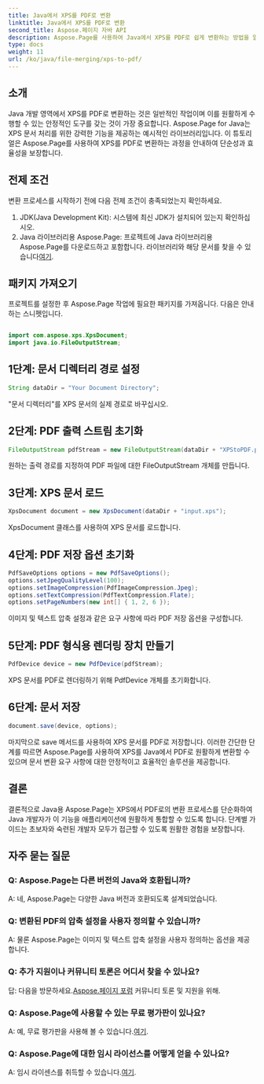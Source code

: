 ```yaml
---
title: Java에서 XPS를 PDF로 변환
linktitle: Java에서 XPS를 PDF로 변환
second_title: Aspose.페이지 자바 API
description: Aspose.Page를 사용하여 Java에서 XPS를 PDF로 쉽게 변환하는 방법을 알아보세요. 효율적인 문서 변환을 위한 단계별 가이드를 따르세요.
type: docs
weight: 11
url: /ko/java/file-merging/xps-to-pdf/
---
```

## 소개
Java 개발 영역에서 XPS를 PDF로 변환하는 것은 일반적인 작업이며 이를 원활하게 수행할 수 있는 안정적인 도구를 갖는 것이 가장 중요합니다. Aspose.Page for Java는 XPS 문서 처리를 위한 강력한 기능을 제공하는 예시적인 라이브러리입니다. 이 튜토리얼은 Aspose.Page를 사용하여 XPS를 PDF로 변환하는 과정을 안내하여 단순성과 효율성을 보장합니다.
## 전제 조건
변환 프로세스를 시작하기 전에 다음 전제 조건이 충족되었는지 확인하세요.
1. JDK(Java Development Kit): 시스템에 최신 JDK가 설치되어 있는지 확인하십시오.
2.  Java 라이브러리용 Aspose.Page: 프로젝트에 Java 라이브러리용 Aspose.Page를 다운로드하고 포함합니다. 라이브러리와 해당 문서를 찾을 수 있습니다[여기](https://reference.aspose.com/page/java/).
## 패키지 가져오기
프로젝트를 설정한 후 Aspose.Page 작업에 필요한 패키지를 가져옵니다. 다음은 안내하는 스니펫입니다.
```java

import com.aspose.xps.XpsDocument;
import java.io.FileOutputStream;
```
## 1단계: 문서 디렉터리 경로 설정
```java
String dataDir = "Your Document Directory";
```
"문서 디렉터리"를 XPS 문서의 실제 경로로 바꾸십시오.
## 2단계: PDF 출력 스트림 초기화
```java
FileOutputStream pdfStream = new FileOutputStream(dataDir + "XPStoPDF.pdf");
```
원하는 출력 경로를 지정하여 PDF 파일에 대한 FileOutputStream 개체를 만듭니다.
## 3단계: XPS 문서 로드
```java
XpsDocument document = new XpsDocument(dataDir + "input.xps");
```
XpsDocument 클래스를 사용하여 XPS 문서를 로드합니다.
## 4단계: PDF 저장 옵션 초기화
```java
PdfSaveOptions options = new PdfSaveOptions();
options.setJpegQualityLevel(100);
options.setImageCompression(PdfImageCompression.Jpeg);
options.setTextCompression(PdfTextCompression.Flate);
options.setPageNumbers(new int[] { 1, 2, 6 });
```
이미지 및 텍스트 압축 설정과 같은 요구 사항에 따라 PDF 저장 옵션을 구성합니다.
## 5단계: PDF 형식용 렌더링 장치 만들기
```java
PdfDevice device = new PdfDevice(pdfStream);
```
XPS 문서를 PDF로 렌더링하기 위해 PdfDevice 개체를 초기화합니다.
## 6단계: 문서 저장
```java
document.save(device, options);
```
마지막으로 save 메서드를 사용하여 XPS 문서를 PDF로 저장합니다.
이러한 간단한 단계를 따르면 Aspose.Page를 사용하여 XPS를 Java에서 PDF로 원활하게 변환할 수 있으며 문서 변환 요구 사항에 대한 안정적이고 효율적인 솔루션을 제공합니다.
## 결론
결론적으로 Java용 Aspose.Page는 XPS에서 PDF로의 변환 프로세스를 단순화하여 Java 개발자가 이 기능을 애플리케이션에 원활하게 통합할 수 있도록 합니다. 단계별 가이드는 초보자와 숙련된 개발자 모두가 접근할 수 있도록 원활한 경험을 보장합니다.
## 자주 묻는 질문
### Q: Aspose.Page는 다른 버전의 Java와 호환됩니까?
A: 네, Aspose.Page는 다양한 Java 버전과 호환되도록 설계되었습니다.
### Q: 변환된 PDF의 압축 설정을 사용자 정의할 수 있습니까?
A: 물론 Aspose.Page는 이미지 및 텍스트 압축 설정을 사용자 정의하는 옵션을 제공합니다.
### Q: 추가 지원이나 커뮤니티 토론은 어디서 찾을 수 있나요?
 답: 다음을 방문하세요.[Aspose.페이지 포럼](https://forum.aspose.com/c/page/39) 커뮤니티 토론 및 지원을 위해.
### Q: Aspose.Page에 사용할 수 있는 무료 평가판이 있나요?
 A: 예, 무료 평가판을 사용해 볼 수 있습니다.[여기](https://releases.aspose.com/).
### Q: Aspose.Page에 대한 임시 라이선스를 어떻게 얻을 수 있나요?
 A: 임시 라이센스를 취득할 수 있습니다.[여기](https://purchase.aspose.com/temporary-license/).
